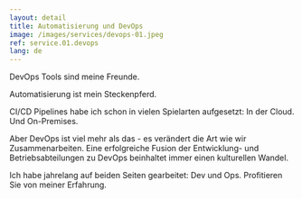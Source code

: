 ```yaml
---
layout: detail
title: Automatisierung und DevOps
image: /images/services/devops-01.jpeg
ref: service.01.devops
lang: de
---
```


DevOps Tools sind meine Freunde.

Automatisierung ist mein Steckenpferd.

CI/CD Pipelines habe ich schon in vielen Spielarten aufgesetzt: In der Cloud. Und On-Premises.

Aber DevOps ist viel mehr als das - es  verändert die Art wie wir Zusammenarbeiten. Eine erfolgreiche Fusion der Entwicklung- und Betriebsabteilungen zu DevOps beinhaltet immer einen kulturellen Wandel.

Ich habe jahrelang auf beiden Seiten gearbeitet: Dev und Ops.
Profitieren Sie von meiner Erfahrung.